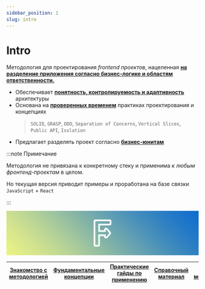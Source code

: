 ```yaml
---
sidebar_position: 1
slug: intro
---
```


# Intro

Методология для проектирования *frontend проектов*, нацеленная [**на разделение приложения согласно бизнес-логике и областям ответственности.**][refs-splitting]

- Обеспечивает [**понятность, контролируемость и адаптивность**][refs-arch-req] архитектуры
- Основана на [**проверенных временем**][refs-motivation-why] практиках проектирования и концепциях
    > `SOLID`, `GRASP`, `DDD`, `Separation of Concerns`, `Vertical Slices`, `Public API`, `Isolation`
- Предлагает разделять проект согласно [**бизнес-юнитам**][ext-ubiq-lang]

:::note Примечание

Методология не привязана к конкретному стеку и применима *к любым фронтенд-проектам* в целом.

Но текущая версия приводит примеры и проработана на базе связки `JavaScript` + `React`

:::

![feature-sliced-banner](../assets/banner.jpg)

[Знакомство с методологией][refs-getstarted] | [Фундаментальные концепции][refs-concepts] | [Практические гайды по применению][refs-guides] | [Справочный материал][refs-reference] | [О методолологии][refs-about]
|---|---|---|---|---|

[refs-getstarted]: /docs/get-started/overview
[refs-concepts]: /docs/concepts/architecture
[refs-guides]: /docs/guides/migration-from-v1
[refs-reference]: /docs/reference/glossary
[refs-about]: /docs/about/mission

[refs-splitting]: /docs/concepts/app-splitting
[refs-arch-req]: https://feature-sliced.design/docs/concepts/architecture#требования
[refs-motivation-why]: https://feature-sliced.design/docs/get-started/motivation#-почему-не-хватает-существующих-решений

[ext-ubiq-lang]: https://thedomaindrivendesign.io/developing-the-ubiquitous-language